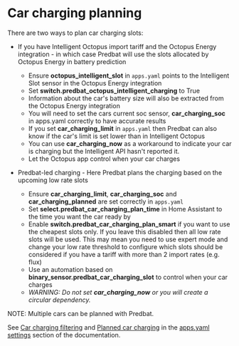 # Car charging planning

There are two ways to plan car charging slots:

- If you have Intelligent Octopus import tariff and the Octopus Energy integration - in which case Predbat will use the slots allocated by Octopus Energy in battery prediction
    - Ensure **octopus_intelligent_slot** in `apps.yaml` points to the Intelligent Slot sensor in the Octopus Energy integration
    - Set **switch.predbat_octopus_intelligent_charging** to True
    - Information about the car's battery size will also be extracted from the Octopus Energy integration
    - You will need to set the cars current soc sensor, **car_charging_soc** in apps.yaml correctly to have accurate results
    - If you set **car_charging_limit** in `apps.yaml` then Predbat can also know if the car's limit is set lower than in Intelligent Octopus
    - You can use **car_charging_now** as a workaround to indicate your car is charging but the Intelligent API hasn't reported it.
    - Let the Octopus app control when your car charges

- Predbat-led charging - Here Predbat plans the charging based on the upcoming low rate slots
    - Ensure **car_charging_limit**, **car_charging_soc** and **car_charging_planned** are set correctly in `apps.yaml`
    - Set **select.predbat_car_charging_plan_time** in Home Assistant to the time you want the car ready by
    - Enable **switch.predbat_car_charging_plan_smart** if you want to use the cheapest slots only.
    If you leave this disabled then all low rate slots will be used. This may mean you need to use expert mode and change your low rate
    threshold to configure which slots should be considered if you have a tariff with more than 2 import rates (e.g. flux)
    - Use an automation based on **binary_sensor.predbat_car_charging_slot** to control when your car charges
    - _WARNING: Do not set **car_charging_now** or you will create a circular dependency._

NOTE: Multiple cars can be planned with Predbat.

See [Car charging filtering](apps-yaml.md#car-charging-filtering) and [Planned car charging](apps-yaml.md#planned-car-charging)
in the [apps.yaml settings](apps-yaml.md) section of the documentation.
